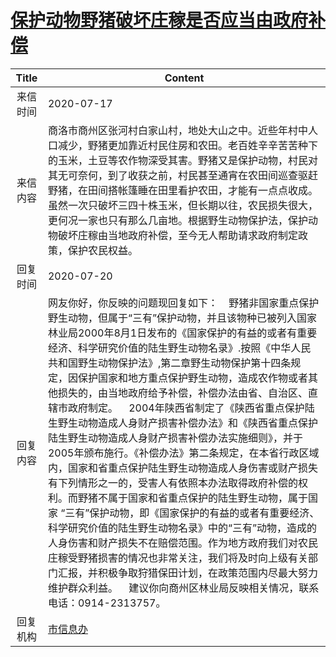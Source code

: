 # <a href="http://www.shangluo.gov.cn/zmhd/ldxxxx.jsp?urltype=leadermail.LeaderMailContentUrl&wbtreeid=1112&leadermailid=6201">保护动物野猪破坏庄稼是否应当由政府补偿</a>
|Title|Content|
|:---:|---|
|来信时间|2020-07-17|
|来信内容|商洛市商州区张河村白家山村，地处大山之中。近些年村中人口减少，野猪更加靠近村民住房和农田。老百姓辛辛苦苦种下的玉米，土豆等农作物深受其害。野猪又是保护动物，村民对其无可奈何，到了收获之前，村民甚至通宵在农田间巡查驱赶野猪，在田间搭帐篷睡在田里看护农田，才能有一点点收成。虽然一次只破坏三四十株玉米，但长期以往，农民损失很大，更何况一家也只有那么几亩地。根据野生动物保护法，保护动物破坏庄稼由当地政府补偿，至今无人帮助请求政府制定政策，保护农民权益。|
|回复时间|2020-07-20|
|回复内容|网友你好，你反映的问题现回复如下：    野猪非国家重点保护野生动物，但属于“三有”保护动物，并且该物种已被列入国家林业局2000年8月1日发布的《国家保护的有益的或者有重要经济、科学研究价值的陆生野生动物名录》.按照《中华人民共和国野生动物保护法》,第二章野生动物保护第十四条规定，因保护国家和地方重点保护野生动物，造成农作物或者其他损失的，由当地政府给予补偿，补偿办法由省、自治区、直辖市政府制定。    2004年陕西省制定了《陕西省重点保护陆生野生动物造成人身财产损害补偿办法》和《陕西省重点保护陆生野生动物造成人身财产损害补偿办法实施细则》，并于2005年颁布施行。《补偿办法》第二条规定，在本省行政区域内，国家和省重点保护陆生野生动物造成人身伤害或财产损失有下列情形之一的，受害人有依照本办法取得政府补偿的权利。而野猪不属于国家和省重点保护的陆生野生动物，属于国家 “三有”保护动物，即《国家保护的有益的或者有重要经济、科学研究价值的陆生野生动物名录》中的“三有”动物，造成的人身伤害和财产损失不在赔偿范围。作为地方政府我们对农民庄稼受野猪损害的情况也非常关注，我们将及时向上级有关部门汇报，并积极争取狩猎保田计划，在政策范围内尽最大努力维护群众利益。    建议你向商州区林业局反映相关情况，联系电话：0914-2313757。|
|回复机构|<a href="../../categories/agencies/市信息办.md">市信息办</a>|

